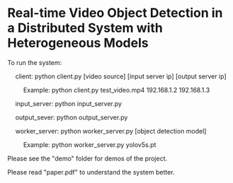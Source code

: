 # Real-time Video Object Detection in a Distributed System with Heterogeneous Models


To run the system:

&emsp; client: python client.py [video source] [input server ip] [output server ip]

&emsp; &emsp; Example: python client.py test_video.mp4 192.168.1.2 192.168.1.3
  
&emsp; input_server: python input_server.py
  
&emsp; output_sever: python output_server.py
  
&emsp; worker_server: python worker_server.py [object detection model]

&emsp; &emsp; Example: python worker_server.py yolov5s.pt
  
  
Please see the "demo" folder for demos of the project.

Please read "paper.pdf" to understand the system better.
